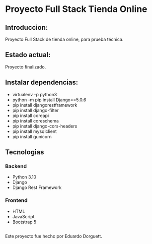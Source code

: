 # Proyecto Full Stack Tienda Online

## Introduccion:
Proyecto Full Stack de tienda online, para prueba técnica.

## Estado actual:
Proyecto finalizado.

## Instalar dependencias:
- virtualenv -p python3
- python -m pip install Django==5.0.6
- pip install djangorestframework
- pip install django-filter
- pip install coreapi
- pip install coreschema
- pip install django-cors-headers
- pip install mysqlclient
- pip install gunicorn

## Tecnologias
### Backend
- Python 3.10
- Django
- Django Rest Framework

### Frontend
- HTML
- JavaScript
- Bootstrap 5

##
Este proyecto fue hecho por Eduardo Dorguett.
